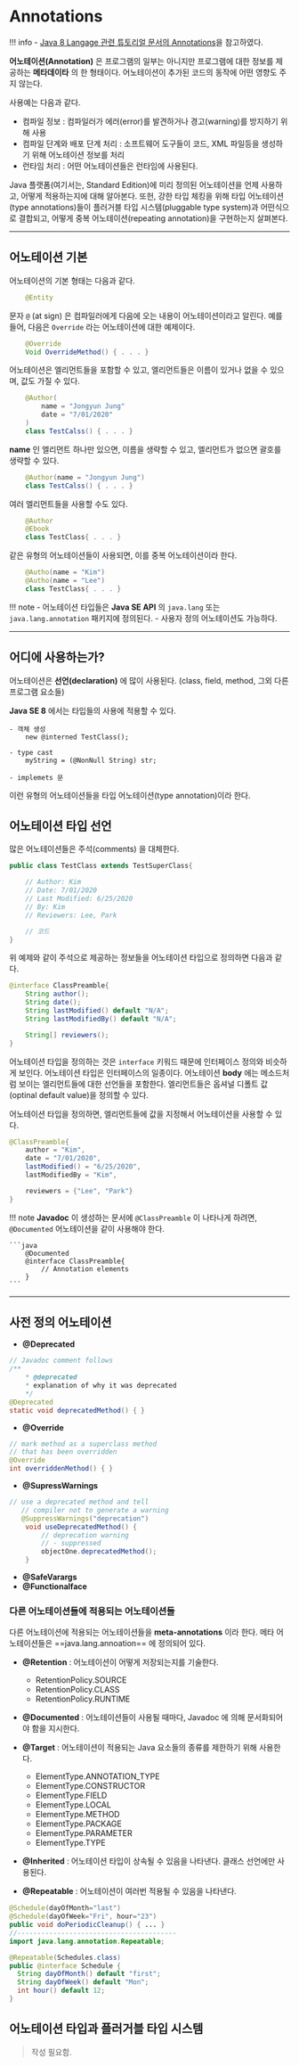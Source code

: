 # Annotations

!!! info
    - [Java 8 Langage 관련 튜토리얼 문서의 Annotations][java8_Tutorial_annotation]을 참고하였다.

[java8_Tutorial_annotation]: https://docs.oracle.com/javase/tutorial/java/annotations/index.html


**어노테이션(Annotation)** 은 프로그램의 일부는 아니지만 프로그램에 대한 정보를 제공하는 **메타데이타** 의 한 형태이다.
어노테이션이 추가된 코드의 동작에 어떤 영향도 주지 않는다.

사용예는 다음과 같다.

- 컴파일 정보 : 컴파일러가 에러(error)를 발견하거나 경고(warning)를 방지하기 위해 사용
- 컴파일 단계와 배포 단계 처리 : 소프트웨어 도구들이 코드, XML 파일등을 생성하기 위해 어노테이션 정보를 처리
- 런타임 처리 : 어떤 어노테이션들은 런타임에 사용된다.

Java 플랫폼(여기서는, Standard Edition)에 미리 정의된 어노테이션을 언제 사용하고, 어떻게 적용하는지에 대해 알아본다.
또헌, 강한 타입 체킹을 위해 타입 어노테이션(type annotations)들이 플러거블 타입 시스템(pluggable type system)과 어떤식으로 결합되고, 어떻게 중복 어노테이션(repeating annotation)을 구현하는지 살펴본다.

--------------

## 어노테이션 기본

어노테이션의 기본 형태는 다음과 같다.
```java
    @Entity
```

문자 ``@`` (at sign) 은 컴파일러에게 다음에 오는 내용이 어노테이션이라고 알린다. 예를 들어, 다음은 ``Override`` 라는 어노테이션에 대한 예제이다.
```java
    @Override
    Void OverrideMethod() { . . . }
```

어노테이션은 엘리먼트들을 포함할 수 있고, 엘리먼트들은 이름이 있거나 없을 수 있으며, 값도 가질 수 있다.
```java
    @Author(
        name = "Jongyun Jung"
        date = "7/01/2020"
    )
    class TestCalss() { . . . }
```

**name** 인 엘리먼트 하나만 있으면, 이름을 생략할 수 있고, 엘리먼트가 없으면 괄호를 생략할 수 있다.
```java
    @Author(name = "Jongyun Jung")
    class TestCalss() { . . . }
```

여러 엘리먼트들을 사용할 수도 있다.
```java
    @Author
    @Ebook
    class TestClass{ . . . }
```

같은 유형의 어노테이션들이 사용되면, 이를 중복 어노테이션이라 한다.
```java
    @Autho(name = "Kim")
    @Autho(name = "Lee")
    class TestClass{ . . . }
```

!!! note
    - 어노테이션 타입들은 **Java SE API** 의 ``java.lang`` 또는 ``java.lang.annotation`` 패키지에 정의된다.
    - 사용자 정의 어노테이션도 가능하다. 

--------------

## 어디에 사용하는가?

어노테이션은 **선언(declaration)** 에 많이 사용된다. (class,  field, method, 그외 다른 프로그램 요소들)

**Java SE 8** 에서는 타입들의 사용에 적용할 수 있다.

    - 객체 생성
        new @interned TestClass();

    - type cast
        myString = (@NonNull String) str;

    - implemets 문

이런 유형의 어노테이션들을 타입 어노테이션(type annotation)이라 한다.


## 어노테이션 타입 선언

많은 어노테이션들은 주석(comments) 을 대체한다.

```java
public class TestClass extends TestSuperClass{

    // Author: Kim
    // Date: 7/01/2020
    // Last Modified: 6/25/2020
    // By: Kim
    // Reviewers: Lee, Park

    // 코드
}
```
위 예제와 같이 주석으로 제공하는 정보들을 어노테이션 타입으로 정의하면 다음과 같다.

```java
@interface ClassPreamble{
    String author();
    String date();
    String lastModified() default "N/A";
    String lastModifiedBy() default "N/A";

    String[] reviewers();
}
```

어노테이션 타입을 정의하는 것은 ``interface`` 키워드 때문에 인터페이스 정의와 비슷하게 보인다. 어노테이션 타입은 인터페이스의 일종이다. 어노테이션 **body** 에는 메소드처럼 보이는 엘리먼트들에 대한 선언들을 포함한다. 엘리먼트들은 옵셔널 디폴트 값(optinal default value)을 정의할 수 있다.

어노테이션 타입을 정의하면, 엘리먼트들에 값을 지정해서 어노테이션을 사용할 수 있다.

```java
@ClassPreamble{
    author = "Kim",
    date = "7/01/2020",
    lastModified() = "6/25/2020",
    lastModifiedBy = "Kim",

    reviewers = {"Lee", "Park"}
}
```
!!! note
    **Javadoc** 이 생성하는 문서에 ``@ClassPreamble`` 이 나타나게 하려면, ``@Documented`` 어노테이션을 같이 사용해야 한다.
    
    ```java
        @Documented
        @interface ClassPreamble{
            // Annotation elements
        }
    ```

--------------

## 사전 정의 어노테이션

- __@Deprecated__

``` Java
// Javadoc comment follows
/**
    * @deprecated
    * explanation of why it was deprecated
    */
@Deprecated
static void deprecatedMethod() { }
```

- __@Override__

``` Java
// mark method as a superclass method
// that has been overridden
@Override 
int overriddenMethod() { }
```

- __@SupressWarnings__

``` Java
// use a deprecated method and tell 
   // compiler not to generate a warning
   @SuppressWarnings("deprecation")
    void useDeprecatedMethod() {
        // deprecation warning
        // - suppressed
        objectOne.deprecatedMethod();
    }
```

- __@SafeVarargs__
- __@Functionalface__

### 다른 어노테이션들에 적용되는 어노테이션들

다른 어노테이션에 적용되는 어노테이션들을 **meta-annotations** 이라 한다. 메타 어노테이션들은 ==java.lang.annoation== 에 정의되어 있다.

- __@Retention__ : 어노테이션이 어떻게 저장되는지를 기술한다.
    - RetentionPolicy.SOURCE
    - RetentionPolicy.CLASS
    - RetentionPolicy.RUNTIME

- __@Documented__ : 어노테이션들이 사용될 때마다, Javadoc 에 의해 문서화되어야 함을 지시한다.

- __@Target__ : 어노테이션이 적용되는 Java 요소들의 종류를 제한하기 위해 사용한다.

    - ElementType.ANNOTATION_TYPE
    - ElementType.CONSTRUCTOR
    - ElementType.FIELD
    - ElementType.LOCAL
    - ElementType.METHOD
    - ElementType.PACKAGE
    - ElementType.PARAMETER
    - ElementType.TYPE

- __@Inherited__ : 어노테이션 타입이 상속될 수 있음을 나타낸다. 클래스 선언에만 사용된다.

- __@Repeatable__ : 어노테이션이 여러번 적용될 수 있음을 나타낸다.

``` java
@Schedule(dayOfMonth="last")
@Schedule(dayOfWeek="Fri", hour="23")
public void doPeriodicCleanup() { ... }
//----------------------------------------
import java.lang.annotation.Repeatable;

@Repeatable(Schedules.class)
public @interface Schedule {
  String dayOfMonth() default "first";
  String dayOfWeek() default "Mon";
  int hour() default 12;
}

```

## 어노테이션 타입과 플러거블 타입 시스템

> 작성 필요함.
